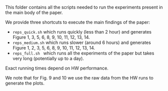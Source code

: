 This folder contains all the scripts needed to run the experiments present in the main body of the paper.

We provide three shortcuts to execute the main findings of the paper:

- ```reps_quick.sh``` which runs quickly (less than 2 hour) and generates Figure 1, 3, 5, 6, 8, 9, 10, 11, 12, 13, 14.
- ```reps_medium.sh``` which runs slower (around 6 hours) and generates Figure 1, 2, 3, 5, 6, 8, 9, 10, 11, 12, 13, 14.
- ```reps_full.sh ``` which runs all the experiments of the paper but takes very long (potentially up to a day).

Exact running times depend on HW performance.

We note that for Fig. 9 and 10 we use the raw data from the HW runs to generate the plots.